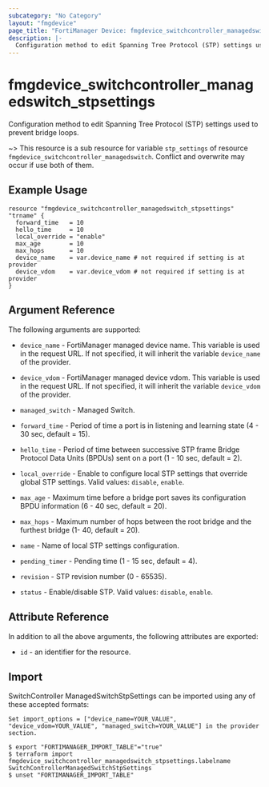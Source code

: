 ```yaml
---
subcategory: "No Category"
layout: "fmgdevice"
page_title: "FortiManager Device: fmgdevice_switchcontroller_managedswitch_stpsettings"
description: |-
  Configuration method to edit Spanning Tree Protocol (STP) settings used to prevent bridge loops.
---
```


# fmgdevice_switchcontroller_managedswitch_stpsettings
Configuration method to edit Spanning Tree Protocol (STP) settings used to prevent bridge loops.

~> This resource is a sub resource for variable `stp_settings` of resource `fmgdevice_switchcontroller_managedswitch`. Conflict and overwrite may occur if use both of them.



## Example Usage

```hcl
resource "fmgdevice_switchcontroller_managedswitch_stpsettings" "trname" {
  forward_time   = 10
  hello_time     = 10
  local_override = "enable"
  max_age        = 10
  max_hops       = 10
  device_name    = var.device_name # not required if setting is at provider
  device_vdom    = var.device_vdom # not required if setting is at provider
}
```

## Argument Reference


The following arguments are supported:

* `device_name` - FortiManager managed device name. This variable is used in the request URL. If not specified, it will inherit the variable `device_name` of the provider.
* `device_vdom` - FortiManager managed device vdom. This variable is used in the request URL. If not specified, it will inherit the variable `device_vdom` of the provider.
* `managed_switch` - Managed Switch.

* `forward_time` - Period of time a port is in listening and learning state (4 - 30 sec, default = 15).
* `hello_time` - Period of time between successive STP frame Bridge Protocol Data Units (BPDUs) sent on a port (1 - 10 sec, default = 2).
* `local_override` - Enable to configure local STP settings that override global STP settings. Valid values: `disable`, `enable`.

* `max_age` - Maximum time before a bridge port saves its configuration BPDU information (6 - 40 sec, default = 20).
* `max_hops` - Maximum number of hops between the root bridge and the furthest bridge (1- 40, default = 20).
* `name` - Name of local STP settings configuration.
* `pending_timer` - Pending time (1 - 15 sec, default = 4).
* `revision` - STP revision number (0 - 65535).
* `status` - Enable/disable STP. Valid values: `disable`, `enable`.



## Attribute Reference

In addition to all the above arguments, the following attributes are exported:
* `id` - an identifier for the resource.

## Import

SwitchController ManagedSwitchStpSettings can be imported using any of these accepted formats:
```
Set import_options = ["device_name=YOUR_VALUE", "device_vdom=YOUR_VALUE", "managed_switch=YOUR_VALUE"] in the provider section.

$ export "FORTIMANAGER_IMPORT_TABLE"="true"
$ terraform import fmgdevice_switchcontroller_managedswitch_stpsettings.labelname SwitchControllerManagedSwitchStpSettings
$ unset "FORTIMANAGER_IMPORT_TABLE"
```

